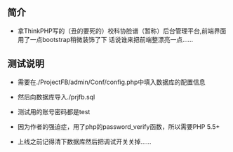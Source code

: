 ﻿## 简介

*  拿ThinkPHP写的（丑的要死的）校科协脸谱（暂称）后台管理平台,前端界面用了一点bootstrap稍微装饰了下
话说谁来把前端整漂亮一点……

## 测试说明

*  需要在./ProjectFB/admin/Conf/config.php中填入数据库的配置信息

*  然后向数据库导入./prjfb.sql

*  测试用的账号密码都是test

*  因为作者的强迫症，用了php的password_verify函数，所以需要PHP 5.5+

*  上线之前记得清下数据库然后把调试开关关掉……